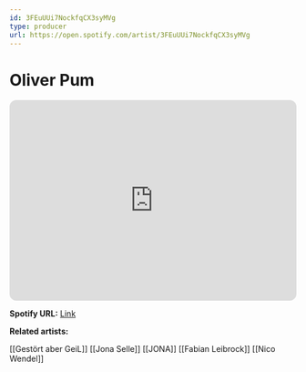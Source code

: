 ```yaml
---
id: 3FEuUUi7NockfqCX3syMVg
type: producer
url: https://open.spotify.com/artist/3FEuUUi7NockfqCX3syMVg
---
```

# Oliver Pum

<iframe style="border-radius:12px" src="https://open.spotify.com/embed/artist/3FEuUUi7NockfqCX3syMVg" width="100%" height="352" frameBorder="0" allowfullscreen="" allow="autoplay; clipboard-write; encrypted-media; fullscreen; picture-in-picture" loading="lazy"></iframe>

**Spotify URL:** [Link](https://open.spotify.com/artist/3FEuUUi7NockfqCX3syMVg)

**Related artists:**

[[Gestört aber GeiL]]
[[Jona Selle]]
[[JONA]]
[[Fabian Leibrock]]
[[Nico Wendel]]

